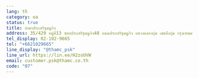 ```yaml
---
lang: th
category: oa
status: true
title: สาขาประเสริฐมนูกิจ
address: 35/429 หมู่ที่13 ซอยประเสริฐมนูกิจ48 ถนนประเสริฐมนูกิจ แขวงคลองกุ่ม เขตบึงกุ่ม กรุงเทพมหานคร
tel_display: 02-102-9665
tel: "+6621029665"
line_display: "@thamc_psk"
line_url: https://lin.ee/H2zoUVW
email: customer.psk@thamc.co.th
code: "07"
---
```

